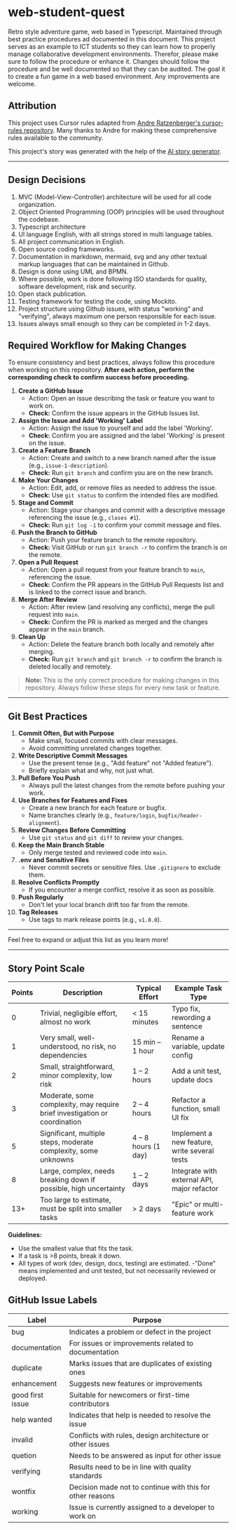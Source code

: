# web-student-quest
Retro style adventure game, web based in Typescript.
Maintained through best practice procedures ad documented in this document.
This project serves as an example to ICT students so they can learn how to properly manage collaborative development environments. Therefor, please make sure to follow the procedure or enhance it. Changes should follow the procedure and be well documented so that they can be audited.
The goal it to create a fun game in a web based environment. Any improvements are welcome.

## Attribution

This project uses Cursor rules adapted from [Andre Ratzenberger's cursor-rules repository](https://github.com/AndreRatzenberger/cursor-rules/). Many thanks to Andre for making these comprehensive rules available to the community.

This project's story was generated with the help of the [AI story generator]( https://generatestory.io/ai-game-story-generator/). 

---

## Design Decisions

1. MVC (Model-View-Controller) architecture will be used for all code organization.
2. Object Oriented Programming (OOP) principles will be used throughout the codebase.
3. Typescript architecture
4. UI language English, with all strings stored in multi language tables.
5. All project communication in English.
6. Open source coding frameworks.
7. Documentation in markdown, mermaid, svg and any other textual markup languages that can be maintained in Github.
8. Design is done using UML and BPMN.
9. Where possible, work is done following ISO standards for quality, software development, risk and security.
10. Open stack publication.
11. Testing framework for testing the code, using Mockito.
12. Project structure using Github issues, with status "working" and "verifying", always maximum one person responsible for each issue.
13. Issues always small enough so they can be completed in 1-2 days.

## Required Workflow for Making Changes

To ensure consistency and best practices, always follow this procedure when working on this repository.
**After each action, perform the corresponding check to confirm success before proceeding.**

1. **Create a GitHub Issue**
   - Action: Open an issue describing the task or feature you want to work on.
   - **Check:** Confirm the issue appears in the GitHub Issues list.
2. **Assign the Issue and Add 'Working' Label**
   - Action: Assign the issue to yourself and add the label 'Working'.
   - **Check:** Confirm you are assigned and the label 'Working' is present on the issue.
3. **Create a Feature Branch**
   - Action: Create and switch to a new branch named after the issue (e.g., `issue-1-description`).
   - **Check:** Run `git branch` and confirm you are on the new branch.
4. **Make Your Changes**
   - Action: Edit, add, or remove files as needed to address the issue.
   - **Check:** Use `git status` to confirm the intended files are modified.
5. **Stage and Commit**
   - Action: Stage your changes and commit with a descriptive message referencing the issue (e.g., `closes #1`).
   - **Check:** Run `git log -1` to confirm your commit message and files.
6. **Push the Branch to GitHub**
   - Action: Push your feature branch to the remote repository.
   - **Check:** Visit GitHub or run `git branch -r` to confirm the branch is on the remote.
7. **Open a Pull Request**
   - Action: Open a pull request from your feature branch to `main`, referencing the issue.
   - **Check:** Confirm the PR appears in the GitHub Pull Requests list and is linked to the correct issue and branch.
8. **Merge After Review**
   - Action: After review (and resolving any conflicts), merge the pull request into `main`.
   - **Check:** Confirm the PR is marked as merged and the changes appear in the `main` branch.
9. **Clean Up**
   - Action: Delete the feature branch both locally and remotely after merging.
   - **Check:** Run `git branch` and `git branch -r` to confirm the branch is deleted locally and remotely.

> **Note:** This is the only correct procedure for making changes in this repository. Always follow these steps for every new task or feature.

---

## Git Best Practices

1. **Commit Often, But with Purpose**
   - Make small, focused commits with clear messages.
   - Avoid committing unrelated changes together.
2. **Write Descriptive Commit Messages**
   - Use the present tense (e.g., "Add feature" not "Added feature").
   - Briefly explain what and why, not just what.
3. **Pull Before You Push**
   - Always pull the latest changes from the remote before pushing your work.
4. **Use Branches for Features and Fixes**
   - Create a new branch for each feature or bugfix.
   - Name branches clearly (e.g., `feature/login`, `bugfix/header-alignment`).
5. **Review Changes Before Committing**
   - Use `git status` and `git diff` to review your changes.
6. **Keep the Main Branch Stable**
   - Only merge tested and reviewed code into `main`.
7. **.env and Sensitive Files**
   - Never commit secrets or sensitive files. Use `.gitignore` to exclude them.
8. **Resolve Conflicts Promptly**
   - If you encounter a merge conflict, resolve it as soon as possible.
9. **Push Regularly**
   - Don't let your local branch drift too far from the remote.
10. **Tag Releases**
    - Use tags to mark release points (e.g., `v1.0.0`).

---

Feel free to expand or adjust this list as you learn more!

---

## Story Point Scale

| Points | Description                                                                 | Typical Effort         | Example Task Type                |
|--------|-----------------------------------------------------------------------------|------------------------|----------------------------------|
| 0      | Trivial, negligible effort, almost no work                                  | < 15 minutes           | Typo fix, rewording a sentence   |
| 1      | Very small, well-understood, no risk, no dependencies                       | 15 min – 1 hour        | Rename a variable, update config |
| 2      | Small, straightforward, minor complexity, low risk                          | 1 – 2 hours            | Add a unit test, update docs     |
| 3      | Moderate, some complexity, may require brief investigation or coordination  | 2 – 4 hours            | Refactor a function, small UI fix|
| 5      | Significant, multiple steps, moderate complexity, some unknowns             | 4 – 8 hours (1 day)    | Implement a new feature, write several tests |
| 8      | Large, complex, needs breaking down if possible, high uncertainty           | 1 – 2 days             | Integrate with external API, major refactor  |
| 13+    | Too large to estimate, must be split into smaller tasks                     | > 2 days               | "Epic" or multi-feature work     |

**Guidelines:**
- Use the smallest value that fits the task.
- If a task is >8 points, break it down.
- All types of work (dev, design, docs, testing) are estimated.
-"Done" means implemented and unit tested, but not necessarily reviewed or deployed.

## GitHub Issue Labels

| Label              | Purpose                                                      |
|--------------------|--------------------------------------------------------------|
| bug                | Indicates a problem or defect in the project                 |
| documentation      | For issues or improvements related to documentation          |
| duplicate          | Marks issues that are duplicates of existing ones            |
| enhancement        | Suggests new features or improvements                        |
| good first issue   | Suitable for newcomers or first-time contributors            |
| help wanted        | Indicates that help is needed to resolve the issue           |
| invalid            | Conflicts with rules, design architecture or other issues    |
| quetion            | Needs to be answered as input for other issue                |
| verifying          | Results need to be in line with quality standards            |
| wontfix            | Decision made not to continue with this for other reasons    |
| working            | Issue is currently assigned to a developer to work on        |
